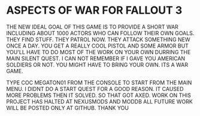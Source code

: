 # ASPECTS OF WAR FOR FALLOUT 3
THE NEW IDEAL GOAL OF THIS GAME IS TO PROVIDE A SHORT WAR INCLUDING ABOUT 1000 ACTORS
WHO CAN FOLLOW THEIR OWN GOALS. THEY FIND STUFF. THEY PATROL NOW. THEY ATTACK SOMETHING
NEW ONCE A DAY. YOU GET A REALLY COOL PISTOL AND SOME ARMOR BUT YOU'LL HAVE TO DO MOST OF
THE WORK ON YOUR OWN DURRING THE MAIN SILENT QUEST. I CAN NOT REMEMBER IF I GAVE YOU
AMERICAN SOLDIERS OR NOT. YOU MIGHT HAVE TO BRING YOUR OWN. ITS A WAR GAME. 

TYPE COC MEGATON01 FROM THE CONSOLE TO START FROM THE MAIN MENU. I DIDNT DO A START QUEST
FOR A GOOD REASON. IT CAUSED MORE PROBLEMS THEN IT SOLVED. SO THAT GOT AXED. 
WORK ON THIS PROJECT HAS HALTED AT NEXUSMODS AND MODDB
ALL FUTURE WORK WILL BE POSTED ONLY AT GITHUB. THANK YOU
